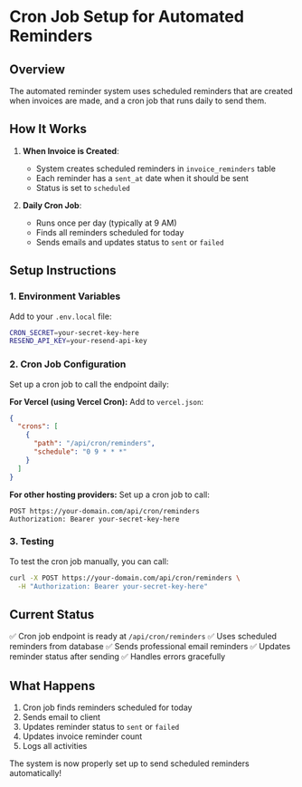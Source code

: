 # Cron Job Setup for Automated Reminders

## Overview
The automated reminder system uses scheduled reminders that are created when invoices are made, and a cron job that runs daily to send them.

## How It Works

1. **When Invoice is Created**: 
   - System creates scheduled reminders in `invoice_reminders` table
   - Each reminder has a `sent_at` date when it should be sent
   - Status is set to `scheduled`

2. **Daily Cron Job**:
   - Runs once per day (typically at 9 AM)
   - Finds all reminders scheduled for today
   - Sends emails and updates status to `sent` or `failed`

## Setup Instructions

### 1. Environment Variables
Add to your `.env.local` file:
```bash
CRON_SECRET=your-secret-key-here
RESEND_API_KEY=your-resend-api-key
```

### 2. Cron Job Configuration
Set up a cron job to call the endpoint daily:

**For Vercel (using Vercel Cron):**
Add to `vercel.json`:
```json
{
  "crons": [
    {
      "path": "/api/cron/reminders",
      "schedule": "0 9 * * *"
    }
  ]
}
```

**For other hosting providers:**
Set up a cron job to call:
```
POST https://your-domain.com/api/cron/reminders
Authorization: Bearer your-secret-key-here
```

### 3. Testing
To test the cron job manually, you can call:
```bash
curl -X POST https://your-domain.com/api/cron/reminders \
  -H "Authorization: Bearer your-secret-key-here"
```

## Current Status
✅ Cron job endpoint is ready at `/api/cron/reminders`
✅ Uses scheduled reminders from database
✅ Sends professional email reminders
✅ Updates reminder status after sending
✅ Handles errors gracefully

## What Happens
1. Cron job finds reminders scheduled for today
2. Sends email to client
3. Updates reminder status to `sent` or `failed`
4. Updates invoice reminder count
5. Logs all activities

The system is now properly set up to send scheduled reminders automatically!
